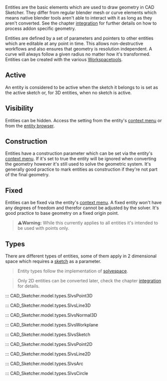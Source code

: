 Entities are the basic elements which are used to draw geometry in CAD Sketcher. They differ from regular blender mesh or curve elements which means native blender tools aren't able to interact with it as long as they aren't converted. See the chapter [integration](integration.md) for further details on how to process addon specific geometry.

Entities are defined by a set of parameters and pointers to other entities which are editable at any point in time. This allows non-destructive workflows and also ensures that geometry is resolution independent. A curve will always follow a given radius no matter how it's transformed. Entities can be created with the various [Workspacetools](user_interface.md#workspacetools).

<!-- TODO: DOF -->


## Active
An entity is considered to be active when the sketch it belongs to is set as the active
sketch or, for 3D entities, when no sketch is active.

## Visibility
Entities can be hidden. Access the setting from the entity's [context menu](user_interface#context-menu)
or from the [entity browser](user_interface#Entity-Browser).

## Construction
Entities have a construction parameter which can be set via the entity's [context menu](user_interface#context-menu). If it's set to true the entity will be ignored when converting the geometry however it's still used to solve the geometric system. It's generally good practice to mark entities as construction if they're not part of the final geometry.

## Fixed
Entities can be fixed via the entity's [context menu](user_interface#context-menu). A fixed entity won't have any degrees of freedom and therefor cannot be adjusted by the solver. It's good practice to base geometry on a fixed origin point.

> :warning:**Warning:** While this currently applies to all entities it's intended to be used with points only.


## Types
There are different types of entities, some of them apply in 2 dimensional space which requires a [sketch](#CAD_Sketcher.model.types.SlvsSketch) as a parameter.

>Entity types follow the implementation of [solvespace](https://solvespace.readthedocs.io/en/latest/entities/index.html).

> Only 2D entities can be converted later, check the chapter [integration](integration.md) for details.

::: CAD_Sketcher.model.types.SlvsPoint3D

::: CAD_Sketcher.model.types.SlvsLine3D

::: CAD_Sketcher.model.types.SlvsNormal3D

::: CAD_Sketcher.model.types.SlvsWorkplane

::: CAD_Sketcher.model.types.SlvsSketch

::: CAD_Sketcher.model.types.SlvsPoint2D

::: CAD_Sketcher.model.types.SlvsLine2D

::: CAD_Sketcher.model.types.SlvsArc

::: CAD_Sketcher.model.types.SlvsCircle
